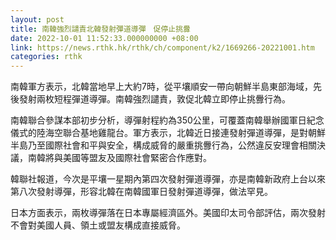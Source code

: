 ```yaml
---
layout: post
title: 南韓強烈譴責北韓發射彈道導彈　促停止挑釁
date: 2022-10-01 11:52:33.000000000 +08:00
link: https://news.rthk.hk/rthk/ch/component/k2/1669266-20221001.htm
categories: rthk
---
```


南韓軍方表示，北韓當地早上大約7時，從平壤順安一帶向朝鮮半島東部海域，先後發射兩枚短程彈道導彈。南韓強烈譴責，敦促北韓立即停止挑釁行為。

南韓聯合參謀本部初步分析，導彈射程約為350公里，可覆蓋南韓舉辦國軍日紀念儀式的陸海空聯合基地雞龍台。軍方表示，北韓近日接連發射彈道導彈，是對朝鮮半島乃至國際社會和平與安全，構成威脅的嚴重挑釁行為，公然違反安理會相關決議，南韓將與美國等盟友及國際社會緊密合作應對。

韓聯社報道，今次是平壤一星期內第四次發射彈道導彈，亦是南韓新政府上台以來第八次發射導彈，形容北韓在南韓國軍日發射彈道導彈，做法罕見。

日本方面表示，兩枚導彈落在日本專屬經濟區外。美國印太司令部評估，兩次發射不會對美國人員、領土或盟友構成直接威脅。

